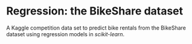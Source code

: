 # Regression: the BikeShare dataset

A Kaggle competition data set to predict bike rentals from the BikeShare dataset using regression models in *scikit-learn*.